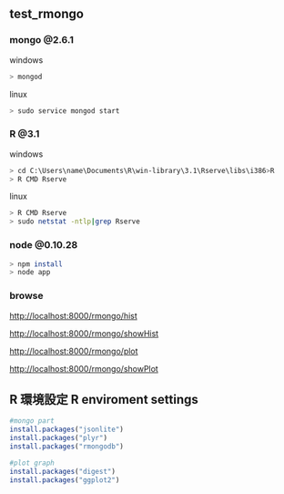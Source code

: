 test_rmongo
-----


### mongo @2.6.1

windows
```bash
> mongod
```

linux
```bash
> sudo service mongod start
```

### R @3.1

windows
```bash
> cd C:\Users\name\Documents\R\win-library\3.1\Rserve\libs\i386>R
> R CMD Rserve
```

linux
```bash
> R CMD Rserve
> sudo netstat -ntlp|grep Rserve
```

### node @0.10.28

```bash
> npm install
> node app
```


### browse

 [http://localhost:8000/rmongo/hist](http://localhost:8000/rmongo/hist)
 
 [http://localhost:8000/rmongo/showHist](http://localhost:8000/rmongo/showHist)
 
 [http://localhost:8000/rmongo/plot](http://localhost:8000/rmongo/plot)
 
 [http://localhost:8000/rmongo/showPlot](http://localhost:8000/rmongo/showPlot)
 
 
 
 
## R 環境設定  R enviroment settings

```R
#mongo part
install.packages("jsonlite")
install.packages("plyr")
install.packages("rmongodb")

#plot graph
install.packages("digest")
install.packages("ggplot2")
```
 
